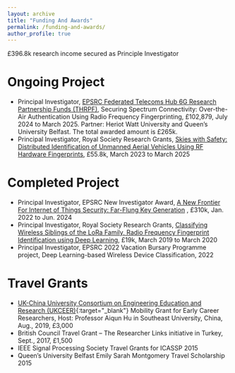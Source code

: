 ```yaml
---
layout: archive
title: "Funding And Awards"
permalink: /funding-and-awards/
author_profile: true
---
```


£396.8k research income secured as Principle Investigator

# Ongoing Project
* Principal Investigator, [EPSRC Federated Telecoms Hub 6G Research Partnership Funds (THRPF)](https://www.federated-telecoms-hubs.org/), Securing Spectrum Connectivity: Over-the-Air Authentication Using Radio Frequency Fingerprinting, £102,879, July 2024 to March 2025. Partner: Heriot Watt University and Queen’s University Belfast. The total awarded amount is £265k.
* Principal Investigator, Royal Society Research Grants, [Skies with Safety: Distributed Identification of Unmanned Aerial Vehicles Using RF Hardware Fingerprints](/project-rs-uav-rffi/), £55.8k, March 2023 to March 2025

# Completed Project
* Principal Investigator, EPSRC New Investigator Award, [A New Frontier For Internet of Things Security: Far-Flung Key Generation](/project-epsrc-nia-keygen/) , £310k, Jan. 2022 to Jun. 2024
* Principal Investigator, Royal Society Research Grants, [Classifying Wireless Siblings of the LoRa Family, Radio Frequency Fingerprint Identification using Deep Learning](/project-rffi-lora/), £19k, March 2019 to March 2020
* Principal Investigator, EPSRC 2022 Vacation Bursary Programme project, Deep Learning-based Wireless Device Classification, 2022

# Travel Grants
* [UK-China University Consortium on Engineering Education and Research (UKCEER)](http://www.ukchinaengineering.com/){:target="_blank"} Mobility Grant for Early Career Researchers, Host: Professor Aiqun Hu in Southeast University, China, Aug., 2019, £3,000
* British Council Travel Grant – The Researcher Links initiative in Turkey, Sept., 2017, £1,500
* IEEE Signal Processing Society Travel Grants for ICASSP 2015
* Queen’s University Belfast Emily Sarah Montgomery Travel Scholarship 2015
